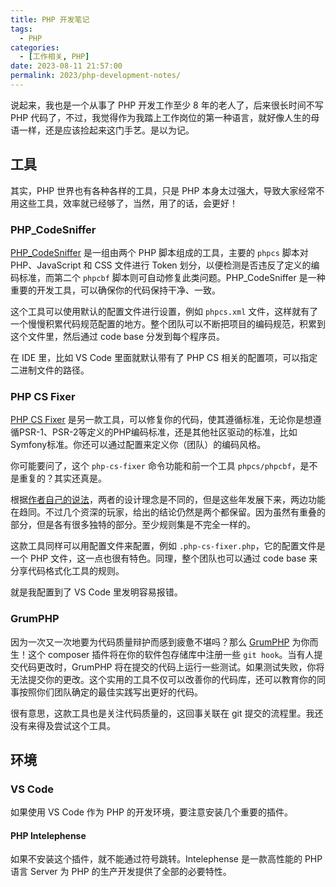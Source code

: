 ```yaml
---
title: PHP 开发笔记
tags:
  - PHP
categories:
  - [工作相关, PHP]
date: 2023-08-11 21:57:00
permalink: 2023/php-development-notes/
---
```


说起来，我也是一个从事了 PHP 开发工作至少 8 年的老人了，后来很长时间不写 PHP 代码了，不过，我觉得作为我踏上工作岗位的第一种语言，就好像人生的母语一样，还是应该捡起来这门手艺。是以为记。

<!--more-->

## 工具

其实，PHP 世界也有各种各样的工具，只是 PHP 本身太过强大，导致大家经常不用这些工具，效率就已经够了，当然，用了的话，会更好！

### PHP_CodeSniffer

[PHP_CodeSniffer](https://github.com/squizlabs/PHP_CodeSniffer) 是一组由两个 PHP 脚本组成的工具，主要的 `phpcs` 脚本对 PHP、JavaScript 和 CSS 文件进行 Token 划分，以便检测是否违反了定义的编码标准，而第二个 `phpcbf` 脚本则可自动修复此类问题。PHP_CodeSniffer 是一种重要的开发工具，可以确保你的代码保持干净、一致。

这个工具可以使用默认的配置文件进行设置，例如 `phpcs.xml` 文件，这样就有了一个慢慢积累代码规范配置的地方。整个团队可以不断把项目的编码规范，积累到这个文件里，然后通过 code base 分发到每个程序员。

在 IDE 里，比如 VS Code 里面就默认带有了 PHP CS 相关的配置项，可以指定二进制文件的路径。

### PHP CS Fixer

[PHP CS Fixer](https://github.com/PHP-CS-Fixer/PHP-CS-Fixer) 是另一款工具，可以修复你的代码，使其遵循标准，无论你是想遵循PSR-1、PSR-2等定义的PHP编码标准，还是其他社区驱动的标准，比如Symfony标准。你还可以通过配置来定义你（团队）的编码风格。

你可能要问了，这个 `php-cs-fixer` 命令功能和前一个工具 `phpcs/phpcbf`，是不是重复的？其实还真是。

根据[作者自己的说法](https://github.com/PHP-CS-Fixer/PHP-CS-Fixer/issues/3459)，两者的设计理念是不同的，但是这些年发展下来，两边功能在趋同。不过几个资深的玩家，给出的结论仍然是两个都保留。因为虽然有重叠的部分，但是各有很多独特的部分。至少规则集是不完全一样的。

这款工具同样可以用配置文件来配置，例如 `.php-cs-fixer.php`，它的配置文件是一个 PHP 文件，这一点也很有特色。同理，整个团队也可以通过 code base 来分享代码格式化工具的规则。

就是我配置到了 VS Code 里发明容易报错。

### GrumPHP

因为一次又一次地要为代码质量辩护而感到疲惫不堪吗？那么 [GrumPHP](https://github.com/phpro/grumphp) 为你而生！这个 composer 插件将在你的软件包存储库中注册一些 `git hook`。当有人提交代码更改时，GrumPHP 将在提交的代码上运行一些测试。如果测试失败，你将无法提交你的更改。这个实用的工具不仅可以改善你的代码库，还可以教育你的同事按照你们团队确定的最佳实践写出更好的代码。

很有意思，这款工具也是关注代码质量的，这回事关联在 git 提交的流程里。我还没有来得及尝试这个工具。

## 环境

### VS Code

如果使用 VS Code 作为 PHP 的开发环境，要注意安装几个重要的插件。

#### PHP Intelephense

如果不安装这个插件，就不能通过符号跳转。Intelephense 是一款高性能的 PHP 语言 Server 为 PHP 的生产开发提供了全部的必要特性。

